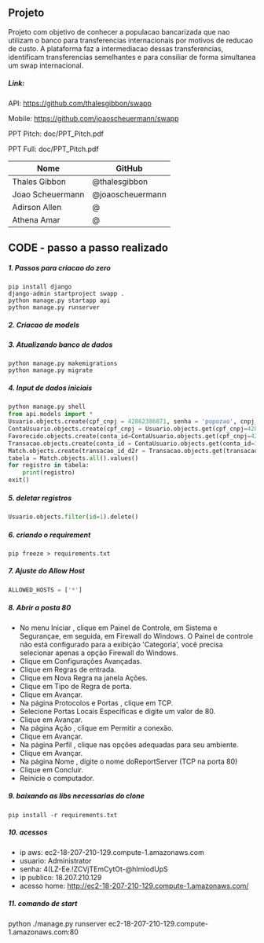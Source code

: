 ## Projeto
Projeto com objetivo de conhecer a populacao bancarizada que nao utilizam o banco para transferencias internacionais por motivos de reducao de custo. A plataforma faz a intermediacao dessas transferencias, identificam transferencias semelhantes e para consiliar de forma simultanea um swap internacional.

##### Link:
API: https://github.com/thalesgibbon/swapp

Mobile: https://github.com/joaoscheuermann/swapp

PPT Pitch: doc/PPT_Pitch.pdf

PPT Full: doc/PPT_Pitch.pdf

| Nome | GitHub 
|---|---|
| Thales Gibbon | @thalesgibbon |
| Joao Scheuermann  | @joaoscheuermann  |
| Adirson Allen |  @ |
| Athena Amar | @ |

## CODE - passo a passo realizado

##### 1. Passos para criacao do zero
```
pip install django 
django-admin startproject swapp .
python manage.py startapp api
python manage.py runserver
```
##### 2. Criacao de models

##### 3. Atualizando banco de dados
```
python manage.py makemigrations
python manage.py migrate
```
##### 4. Input de dados iniciais
```python
python manage.py shell
from api.models import *
Usuario.objects.create(cpf_cnpj = 42862386871, senha = 'popozao', cnpj_flag = False, nome_completo = 'Joao Scheuermann')
ContaUsuario.objects.create(cpf_cnpj = Usuario.objects.get(cpf_cnpj=42862386871), banco_id = 6, agencia_digito = 1234, conta_digito = 567890)
Favorecido.objects.create(conta_id=ContaUsuario.objects.get(cpf_cnpj=42862386871), cpf_cnpj=5252525252, banco_id=1, agencia_digito=5252, conta_digito=525252, cnpj_flag=False)
Transacao.objects.create(conta_id = ContaUsuario.objects.get(conta_id=3), favorecido_id = Favorecido.objects.get(favorecido_id=2), valor_dolar = 25., status_id = 1)
Match.objects.create(transacao_id_d2r = Transacao.objects.get(transacao_id=1), transacao_id_r2d = Transacao.objects.get(transacao_id=2), valor_dolar = 25., dolar_conversao = 4.)
tabela = Match.objects.all().values()
for registro in tabela:
    print(registro)
exit()
```

##### 5. deletar registros
```python
Usuario.objects.filter(id=1).delete()
```

##### 6. criando o requirement
```
pip freeze > requirements.txt
```

##### 7. Ajuste do Allow Host
```python
ALLOWED_HOSTS = ['*']
```

##### 8. Abrir a posta 80
* No menu Iniciar , clique em Painel de Controle, em Sistema e Segurançae, em seguida, em Firewall do Windows. O Painel de controle não está configurado para a exibição 'Categoria', você precisa selecionar apenas a opção Firewall do Windows.
* Clique em Configurações Avançadas.
* Clique em Regras de entrada.
* Clique em Nova Regra na janela Ações.
* Clique em Tipo de Regra de porta.
* Clique em Avançar.
* Na página Protocolos e Portas , clique em TCP.
* Selecione Portas Locais Específicas e digite um valor de 80.
* Clique em Avançar.
* Na página Ação , clique em Permitir a conexão.
* Clique em Avançar.
* Na página Perfil , clique nas opções adequadas para seu ambiente.
* Clique em Avançar.
* Na página Nome , digite o nome doReportServer (TCP na porta 80)
* Clique em Concluir.
* Reinicie o computador.

##### 9. baixando as libs necessarias do clone
```
pip install -r requirements.txt
```

##### 10. acessos
* ip aws: ec2-18-207-210-129.compute-1.amazonaws.com
* usuario: Administrator
* senha: 4(LZ-Ee.!ZCVjTEmCytOt-@hImlodUpS
* ip publico: 18.207.210.129
* acesso home: http://ec2-18-207-210-129.compute-1.amazonaws.com/

##### 11. comando de start
python ./manage.py runserver ec2-18-207-210-129.compute-1.amazonaws.com:80